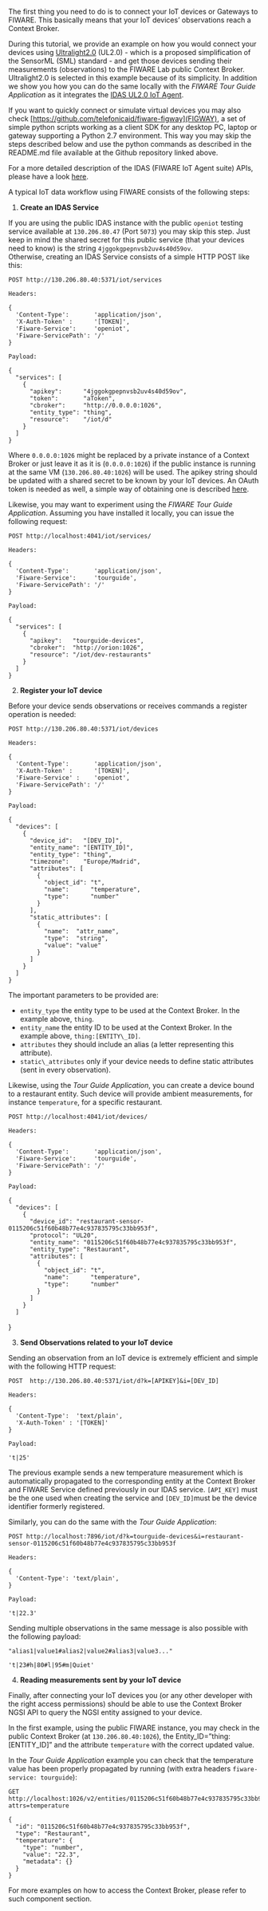The first thing you need to do is to connect your IoT devices or
Gateways to FIWARE. This basically means that your IoT devices’ observations reach a Context Broker.

During this tutorial, we provide an example on how you would
connect your devices using [Ultralight2.0](https://github.com/telefonicaid/iotagent-ul#protocol) (UL2.0) - which is a proposed
simplification of the SensorML (SML) standard - and get those devices
sending their measurements (observations) to the FIWARE Lab public
Context Broker. Ultralight2.0 is selected in this example because of its
simplicity. In addition we show you how you can do the same locally with the
*FIWARE Tour Guide Application* as it integrates the [IDAS UL2.0 IoT Agent](https://github.com/telefonicaid/iotagent-ul). 

If you want to quickly connect or simulate virtual devices you may also
check [https://github.com/telefonicaid/fiware-figway](FIGWAY),
a set of simple python scripts working as a client SDK for
any desktop PC, laptop or gateway supporting a Python 2.7 environment.
This way you may skip the steps described below and use the python
commands as described in the README.md file available at the Github
repository linked above.

For a more detailed description of the IDAS (FIWARE IoT Agent suite) APIs,
please have a look [here](http://docs.telefonicaiotiotagents.apiary.io/).

A typical IoT data workflow using FIWARE consists of the following steps:

1. **Create an IDAS Service**

 If you are using the public IDAS instance with the public `openiot`
testing service available at `130.206.80.47` (Port `5073`) you may skip this
step. Just keep in mind the shared secret for this public service (that
your devices need to know) is the string `4jggokgpepnvsb2uv4s40d59ov`.  
 Otherwise, creating an IDAS Service consists of a simple HTTP POST like this:

    POST http://130.206.80.40:5371/iot/services
    
    Headers:
    
    {
      'Content-Type':       'application/json',
      'X-Auth-Token' :      '[TOKEN]',
      'Fiware-Service':     'openiot',
      'Fiware-ServicePath': '/'
    }
    
    Payload:
    
    {
      "services": [
        {
          "apikey":      "4jggokgpepnvsb2uv4s40d59ov",
          "token":       "aToken",
          "cbroker":     "http://0.0.0.0:1026",
          "entity_type": "thing",
          "resource":    "/iot/d"
        }
      ]
    }

Where `0.0.0.0:1026` might be replaced by a private instance of
a Context Broker or just leave it as it is (`0.0.0.0:1026`) if the public
instance is running at the same VM (`130.206.80.40:1026`) will be used. The apikey
string should be updated with a shared secret to be known by your IoT devices. An OAuth
token is needed as well, a simple way of obtaining one
is described [here](http://fiware-orion.readthedocs.io/en/develop/quick_start_guide/index.html).

Likewise, you may want to experiment using the *FIWARE Tour Guide Application*.
Assuming you have installed it locally, you can issue the following request: 

    POST http://localhost:4041/iot/services/
    
    Headers:
        
    {
      'Content-Type':       'application/json',
      'Fiware-Service':     'tourguide',
      'Fiware-ServicePath': '/'
    }
        
    Payload:
        
    {
      "services": [
        {
          "apikey":   "tourguide-devices",
          "cbroker":  "http://orion:1026",
          "resource": "/iot/dev-restaurants"
        }
      ]
    }


2. **Register your IoT device**

Before your device sends observations or receives commands a register operation is needed:

    POST http://130.206.80.40:5371/iot/devices
    
    Headers:
    
    {
      'Content-Type':       'application/json',
      'X-Auth-Token' :      '[TOKEN]',
      'Fiware-Service' :    'openiot',
      'Fiware-ServicePath': '/'
    }
    
    Payload:
    
    {
      "devices": [
        {
          "device_id":   "[DEV_ID]",
          "entity_name": "[ENTITY_ID]",
          "entity_type": "thing",
          "timezone":    "Europe/Madrid",
          "attributes": [
            {
              "object_id": "t",
              "name":      "temperature",
              "type":      "number"
            }
          ],
          "static_attributes": [
            {
              "name":  "attr_name",
              "type":  "string",
              "value": "value"
            }
          ]
        }
      ]
    }

The important parameters to be provided are:

* `entity_type` the entity type to be used at the Context Broker. In the example above, `thing`.
* `entity_name` the entity ID to be used at the Context Broker. In the example above, `thing:[ENTITY\_ID]`.
* `attributes`  they should include an alias (a letter representing this attribute).
* `static\_attributes` only if your device needs to define static attributes (sent in every observation).
 
Likewise, using the *Tour Guide Application*, you can create a device bound to a restaurant entity.
Such device will provide ambient measurements, for instance `temperature`, for a specific restaurant.
 
    POST http://localhost:4041/iot/devices/
     
    Headers:
    
    {
      'Content-Type':       'application/json',
      'Fiware-Service':     'tourguide',
      'Fiware-ServicePath': '/'
    }
    
    Payload:
    
    {
      "devices": [
        {
          "device_id": "restaurant-sensor-0115206c51f60b48b77e4c937835795c33bb953f",
          "protocol": "UL20",
          "entity_name": "0115206c51f60b48b77e4c937835795c33bb953f",
          "entity_type": "Restaurant",
          "attributes": [
            {
              "object_id": "t",
              "name":      "temperature",
              "type":      "number"
            }
          ]
        }
      ]
  }

3. **Send Observations related to your IoT device**

 Sending an observation from an IoT device is extremely efficient and simple with the following HTTP request:

    POST  http://130.206.80.40:5371/iot/d?k=[APIKEY]&i=[DEV_ID]
    
    Headers:
    
    {
      'Content-Type':  'text/plain',
      'X-Auth-Token' : '[TOKEN]'
    }
    
    Payload:
    
    't|25'

The previous example sends a new temperature measurement which
is automatically propagated to the corresponding entity at the
Context Broker and FIWARE Service defined previously in our IDAS service.
`[API_KEY]` must be the one used when creating the service and `[DEV_ID]`must be the device
identifier formerly registered. 

Similarly, you can do the same with the *Tour Guide Application*:

    POST http://localhost:7896/iot/d?k=tourguide-devices&i=restaurant-sensor-0115206c51f60b48b77e4c937835795c33bb953f
    
    Headers:
    
    {
      'Content-Type': 'text/plain',
    }
    
    Payload:
    
    't|22.3'

Sending multiple observations in the same message is also possible with the following payload:

    "alias1|value1#alias2|value2#alias3|value3..."
    
    't|23#h|80#l|95#m|Quiet'

4. **Reading measurements sent by your IoT device**

Finally, after connecting your IoT devices you (or any other
developer with the right access permissions) should be able to use the
Context Broker NGSI API to query the NGSI entity assigned to your device. 

In the first example, using the public FIWARE instance,
you may check in the public Context Broker (at `130.206.80.40:1026`), the
Entity\_ID=”thing:[ENTITY\_ID]” and the attribute `temperature` with the correct updated value.

In the *Tour Guide Application* example you can check that the temperature value has been properly
propagated by running (with extra headers `fiware-service: tourguide`):

    GET http://localhost:1026/v2/entities/0115206c51f60b48b77e4c937835795c33bb953f?attrs=temperature
    
    {
      "id": "0115206c51f60b48b77e4c937835795c33bb953f",
      "type": "Restaurant",
      "temperature": {
        "type": "number",
        "value": "22.3",
        "metadata": {}
      }
    }

For more examples on how to access the Context Broker, please refer to such component section.
